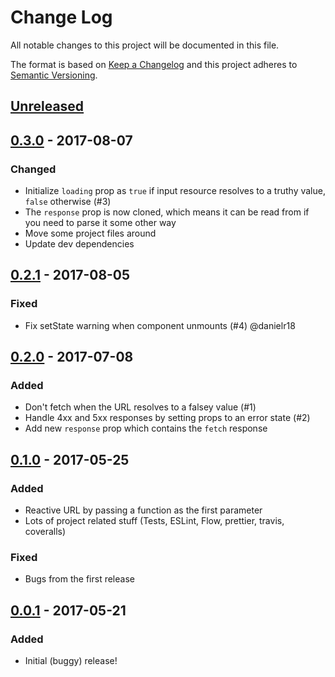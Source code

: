 # Change Log
All notable changes to this project will be documented in this file.

The format is based on [Keep a Changelog](http://keepachangelog.com/en/1.0.0/)
and this project adheres to [Semantic Versioning](http://semver.org/spec/v2.0.0.html).

## [Unreleased]

## [0.3.0] - 2017-08-07
### Changed
- Initialize `loading` prop as `true` if input resource resolves to a truthy
  value, `false` otherwise (#3)
- The `response` prop is now cloned, which means it can be read from if you need
  to parse it some other way
- Move some project files around
- Update dev dependencies

## [0.2.1] - 2017-08-05
### Fixed
- Fix setState warning when component unmounts (#4) @danielr18

## [0.2.0] - 2017-07-08
### Added
- Don't fetch when the URL resolves to a falsey value (#1)
- Handle 4xx and 5xx responses by setting props to an error state (#2)
- Add new `response` prop which contains the `fetch` response

## [0.1.0] - 2017-05-25
### Added
- Reactive URL by passing a function as the first parameter
- Lots of project related stuff (Tests, ESLint, Flow, prettier, travis,
  coveralls)

### Fixed
- Bugs from the first release

## [0.0.1] - 2017-05-21
### Added
- Initial (buggy) release!

[Unreleased]: https://github.com/esphen/fetch-hoc/compare/0.3.0...HEAD
[0.3.0]: https://github.com/esphen/fetch-hoc/compare/0.2.1...0.3.0
[0.2.1]: https://github.com/esphen/fetch-hoc/compare/0.2.0...0.2.1
[0.2.0]: https://github.com/esphen/fetch-hoc/compare/0.1.0...0.2.0
[0.1.0]: https://github.com/esphen/fetch-hoc/compare/0.0.1...0.1.0
[0.0.1]: https://github.com/esphen/fetch-hoc/commit/148b67fdfd0ad40439fc4a8f2e61418fa823441b
